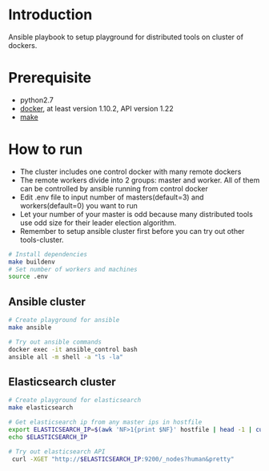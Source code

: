 # Introduction
Ansible playbook to setup playground for distributed tools on cluster of dockers.

# Prerequisite
- python2.7
- [docker](https://docs.docker.com/installation/), at least version 1.10.2, API version 1.22
- [make](http://stackoverflow.com/questions/11934997/how-to-install-make-in-ubuntu/) 

# How to run
- The cluster includes one control docker with many remote dockers
- The remote workers divide into 2 groups: master and worker. All of them can be controlled by ansible running from control docker
- Edit .env file to input number of masters(default=3) and workers(default=0) you want to run
- Let your number of your master is odd because many distributed tools use odd size for their leader election algorithm.
- Remember to setup ansible cluster first before you can try out other tools-cluster.

```sh
# Install dependencies
make buildenv
# Set number of workers and machines
source .env
```

## Ansible cluster

```sh
# Create playground for ansible
make ansible

# Try out ansible commands
docker exec -it ansible_control bash
ansible all -m shell -a "ls -la"

```

## Elasticsearch cluster

```sh
# Create playground for elasticsearch
make elasticsearch

# Get elasticsearch ip from any master ips in hostfile
export ELASTICSEARCH_IP=$(awk 'NF>1{print $NF}' hostfile | head -1 | cut -d'=' -f 2)
echo $ELASTICSEARCH_IP

# Try out elasticsearch API
 curl -XGET "http://$ELASTICSEARCH_IP:9200/_nodes?human&pretty"	 
```
